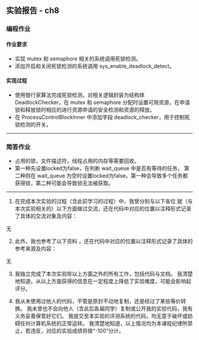 ## 实验报告 - ch8

### 编程作业

#### 作业要求
   - 实现 mutex 和 semaphore 相关的系统调用死锁检测。
   - 添加开启和关闭死锁检测的系统调用 sys_enable_deadlock_detect。

#### 实现过程
   - 使用银行家算法完成死锁检测，对相关逻辑封装为结构体 DeadlockChecker，在 mutex 和 semaphore 分配时设置可用资源，在申请锁和释放锁时相应的进行资源申请的安全检测和资源的释放。
   - 在 ProcessControlBlockInner 中添加字段 deadlock_checker，用于控制死锁检测的开关。
---

### 简答作业
   - 占用的锁，文件描述符，线程占用的内存等需要回收。
   - 第一种先设置locked为false，在判断 wait_queue 中是否有等待的任务， 第二种则在 wait_queue 为空时设置locked为false。第一种会导致多个任务都获得锁，第二种可能会导致锁无法被获取。
---

1. 在完成本次实验的过程（含此前学习的过程）中，我曾分别与以下各位 就（与本次实验相关的）以下方面做过交流，还在代码中对应的位置以注释形式记录了具体的交流对象及内容：

无

2. 此外，我也参考了以下资料 ，还在代码中对应的位置以注释形式记录了具体的参考来源及内容：

无

3. 我独立完成了本次实验除以上方面之外的所有工作，包括代码与文档。 我清楚地知道，从以上方面获得的信息在一定程度上降低了实验难度，可能会影响起评分。

4. 我从未使用过他人的代码，不管是原封不动地复制，还是经过了某些等价转换。 我未曾也不会向他人（含此后各届同学）复制或公开我的实验代码，我有义务妥善保管好它们。
   我提交至本实验的评测系统的代码，均无意于破坏或妨碍任何计算机系统的正常运转。
   我清楚地知道，以上情况均为本课程纪律所禁止，若违反，对应的实验成绩将按“-100”分计。